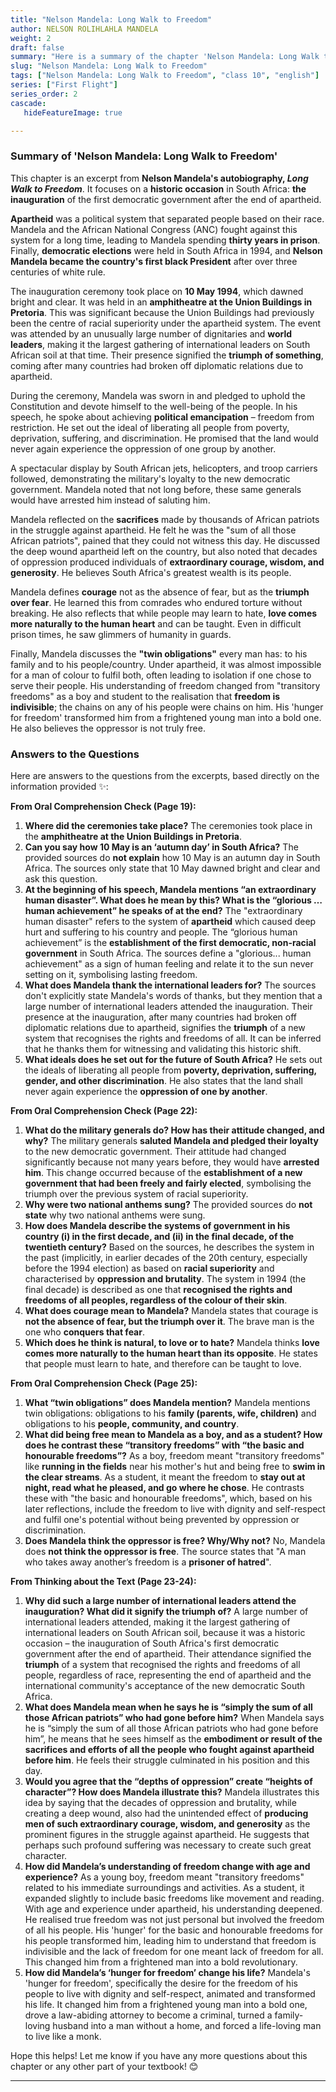 ```yaml
---
title: "Nelson Mandela: Long Walk to Freedom"
author: NELSON ROLIHLAHLA MANDELA
weight: 2
draft: false
summary: "Here is a summary of the chapter 'Nelson Mandela: Long Walk to Freedom' from your *First Flight* textbook, based on the provided excerpts, along with answers to the questions 😊 ..."
slug: "Nelson Mandela: Long Walk to Freedom"
tags: ["Nelson Mandela: Long Walk to Freedom", "class 10", "english"]
series: ["First Flight"]
series_order: 2
cascade:
   hideFeatureImage: true

---
```


### Summary of 'Nelson Mandela: Long Walk to Freedom'

This chapter is an excerpt from **Nelson Mandela's autobiography, *Long Walk to Freedom***. It focuses on a **historic occasion** in South Africa: **the inauguration** of the first democratic government after the end of apartheid.

**Apartheid** was a political system that separated people based on their race. Mandela and the African National Congress (ANC) fought against this system for a long time, leading to Mandela spending **thirty years in prison**. Finally, **democratic elections** were held in South Africa in 1994, and **Nelson Mandela became the country's first black President** after over three centuries of white rule.

The inauguration ceremony took place on **10 May 1994**, which dawned bright and clear. It was held in an **amphitheatre at the Union Buildings in Pretoria**. This was significant because the Union Buildings had previously been the centre of racial superiority under the apartheid system. The event was attended by an unusually large number of dignitaries and **world leaders**, making it the largest gathering of international leaders on South African soil at that time. Their presence signified the **triumph of something**, coming after many countries had broken off diplomatic relations due to apartheid.

During the ceremony, Mandela was sworn in and pledged to uphold the Constitution and devote himself to the well-being of the people. In his speech, he spoke about achieving **political emancipation** – freedom from restriction. He set out the ideal of liberating all people from poverty, deprivation, suffering, and discrimination. He promised that the land would never again experience the oppression of one group by another.

A spectacular display by South African jets, helicopters, and troop carriers followed, demonstrating the military's loyalty to the new democratic government. Mandela noted that not long before, these same generals would have arrested him instead of saluting him.

Mandela reflected on the **sacrifices** made by thousands of African patriots in the struggle against apartheid. He felt he was the "sum of all those African patriots", pained that they could not witness this day. He discussed the deep wound apartheid left on the country, but also noted that decades of oppression produced individuals of **extraordinary courage, wisdom, and generosity**. He believes South Africa's greatest wealth is its people.

Mandela defines **courage** not as the absence of fear, but as the **triumph over fear**. He learned this from comrades who endured torture without breaking. He also reflects that while people may learn to hate, **love comes more naturally to the human heart** and can be taught. Even in difficult prison times, he saw glimmers of humanity in guards.

Finally, Mandela discusses the **"twin obligations"** every man has: to his family and to his people/country. Under apartheid, it was almost impossible for a man of colour to fulfil both, often leading to isolation if one chose to serve their people. His understanding of freedom changed from "transitory freedoms" as a boy and student to the realisation that **freedom is indivisible**; the chains on any of his people were chains on him. His 'hunger for freedom' transformed him from a frightened young man into a bold one. He also believes the oppressor is not truly free.

### Answers to the Questions

Here are answers to the questions from the excerpts, based directly on the information provided ✨:

**From Oral Comprehension Check (Page 19):**

1.  **Where did the ceremonies take place?**
    The ceremonies took place in the **amphitheatre at the Union Buildings in Pretoria**.
2.  **Can you say how 10 May is an ‘autumn day’ in South Africa?**
    The provided sources do **not explain** how 10 May is an autumn day in South Africa. The sources only state that 10 May dawned bright and clear and ask this question.
3.  **At the beginning of his speech, Mandela mentions “an extraordinary human disaster”. What does he mean by this? What is the “glorious … human achievement” he speaks of at the end?**
    The "extraordinary human disaster" refers to the system of **apartheid** which caused deep hurt and suffering to his country and people. The “glorious human achievement” is the **establishment of the first democratic, non-racial government** in South Africa. The sources define a "glorious... human achievement" as a sign of human feeling and relate it to the sun never setting on it, symbolising lasting freedom.
4.  **What does Mandela thank the international leaders for?**
    The sources don't explicitly state Mandela's words of thanks, but they mention that a large number of international leaders attended the inauguration. Their presence at the inauguration, after many countries had broken off diplomatic relations due to apartheid, signifies the **triumph** of a new system that recognises the rights and freedoms of all. It can be inferred that he thanks them for witnessing and validating this historic shift.
5.  **What ideals does he set out for the future of South Africa?**
    He sets out the ideals of liberating all people from **poverty, deprivation, suffering, gender, and other discrimination**. He also states that the land shall never again experience the **oppression of one by another**.

**From Oral Comprehension Check (Page 22):**

1.  **What do the military generals do? How has their attitude changed, and why?**
    The military generals **saluted Mandela and pledged their loyalty** to the new democratic government. Their attitude had changed significantly because not many years before, they would have **arrested him**. This change occurred because of the **establishment of a new government that had been freely and fairly elected**, symbolising the triumph over the previous system of racial superiority.
2.  **Why were two national anthems sung?**
    The provided sources do **not state** why two national anthems were sung.
3.  **How does Mandela describe the systems of government in his country (i) in the first decade, and (ii) in the final decade, of the twentieth century?**
    Based on the sources, he describes the system in the past (implicitly, in earlier decades of the 20th century, especially before the 1994 election) as based on **racial superiority** and characterised by **oppression and brutality**. The system in 1994 (the final decade) is described as one that **recognised the rights and freedoms of all peoples, regardless of the colour of their skin**.
4.  **What does courage mean to Mandela?**
    Mandela states that courage is **not the absence of fear, but the triumph over it**. The brave man is the one who **conquers that fear**.
5.  **Which does he think is natural, to love or to hate?**
    Mandela thinks **love comes more naturally to the human heart than its opposite**. He states that people must learn to hate, and therefore can be taught to love.

**From Oral Comprehension Check (Page 25):**

1.  **What “twin obligations” does Mandela mention?**
    Mandela mentions twin obligations: obligations to his **family (parents, wife, children)** and obligations to his **people, community, and country**.
2.  **What did being free mean to Mandela as a boy, and as a student? How does he contrast these “transitory freedoms” with “the basic and honourable freedoms”?**
    As a boy, freedom meant "transitory freedoms" like **running in the fields** near his mother's hut and being free to **swim in the clear streams**. As a student, it meant the freedom to **stay out at night, read what he pleased, and go where he chose**. He contrasts these with "the basic and honourable freedoms", which, based on his later reflections, include the freedom to live with dignity and self-respect and fulfil one's potential without being prevented by oppression or discrimination.
3.  **Does Mandela think the oppressor is free? Why/Why not?**
    No, Mandela does **not think the oppressor is free**. The source states that "A man who takes away another’s freedom is a **prisoner of hatred**".

**From Thinking about the Text (Page 23-24):**

1.  **Why did such a large number of international leaders attend the inauguration? What did it signify the triumph of?**
    A large number of international leaders attended, making it the largest gathering of international leaders on South African soil, because it was a historic occasion – the inauguration of South Africa's first democratic government after the end of apartheid. Their attendance signified the **triumph** of a system that recognised the rights and freedoms of all people, regardless of race, representing the end of apartheid and the international community's acceptance of the new democratic South Africa.
2.  **What does Mandela mean when he says he is “simply the sum of all those African patriots” who had gone before him?**
    When Mandela says he is “simply the sum of all those African patriots who had gone before him”, he means that he sees himself as the **embodiment or result of the sacrifices and efforts of all the people who fought against apartheid before him**. He feels their struggle culminated in his position and this day.
3.  **Would you agree that the “depths of oppression” create “heights of character”? How does Mandela illustrate this?**
    Mandela illustrates this idea by saying that the decades of oppression and brutality, while creating a deep wound, also had the unintended effect of **producing men of such extraordinary courage, wisdom, and generosity** as the prominent figures in the struggle against apartheid. He suggests that perhaps such profound suffering was necessary to create such great character.
4.  **How did Mandela’s understanding of freedom change with age and experience?**
    As a young boy, freedom meant "transitory freedoms" related to his immediate surroundings and activities. As a student, it expanded slightly to include basic freedoms like movement and reading. With age and experience under apartheid, his understanding deepened. He realised true freedom was not just personal but involved the freedom of all his people. His 'hunger' for the basic and honourable freedoms for his people transformed him, leading him to understand that freedom is indivisible and the lack of freedom for one meant lack of freedom for all. This changed him from a frightened man into a bold revolutionary.
5.  **How did Mandela’s ‘hunger for freedom’ change his life?**
    Mandela's 'hunger for freedom', specifically the desire for the freedom of his people to live with dignity and self-respect, animated and transformed his life. It changed him from a frightened young man into a bold one, drove a law-abiding attorney to become a criminal, turned a family-loving husband into a man without a home, and forced a life-loving man to live like a monk.

Hope this helps! Let me know if you have any more questions about this chapter or any other part of your textbook! 😊

---